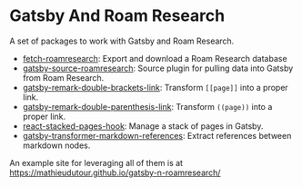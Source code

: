 # Gatsby And Roam Research

A set of packages to work with Gatsby and Roam Research.

- [fetch-roamresearch](./packages/fetch-roamresearch): Export and download a Roam Research database
- [gatsby-source-roamresearch](./packages/gatsby-source-roamresearch): Source plugin for pulling data into Gatsby from Roam Research.
- [gatsby-remark-double-brackets-link](./packages/gatsby-remark-double-brackets-link): Transform `[[page]]` into a proper link.
- [gatsby-remark-double-parenthesis-link](./packages/gatsby-remark-double-parenthesis-link): Transform `((page))` into a proper link.
- [react-stacked-pages-hook](./packages/react-stacked-pages-hook): Manage a stack of pages in Gatsby.
- [gatsby-transformer-markdown-references](./packages/gatsby-transformer-markdown-references): Extract references between markdown nodes.

An example site for leveraging all of them is at https://mathieudutour.github.io/gatsby-n-roamresearch/
